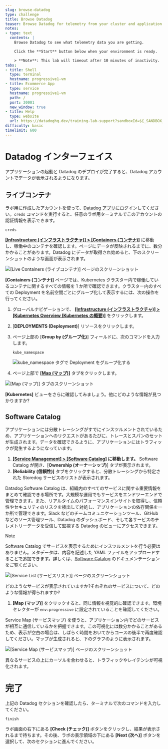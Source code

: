 ```yaml
---
slug: browse-datadog
type: challenge
title: Browse Datadog
teaser: Browse Datadog for telemetry from your cluster and application
notes:
- type: text
  contents: |
    Browse Datadog to see what telemetry data you are getting.

    Click the **Start** button below when your environment is ready.

    > **Note**: This lab will timeout after 10 minutes of inactivity.
tabs:
- title: Shell
  type: terminal
  hostname: progressive1-vm
- title: Ecommerce App
  type: service
  hostname: progressive1-vm
  path: /
  port: 30001
  new_window: true
- title: Help
  type: website
  url: https://datadoghq.dev/training-lab-support?sandboxId=${_SANDBOX_ID}
difficulty: basic
timelimit: 600
---
```


Datadog インターフェイス
===

アプリケーションの起動と Datadog のデプロイが完了すると、Datadog アカウントでデータが表示されるようになります。 

## ライブコンテナ

ラボ用に作成したアカウントを使って、[Datadog アプリ](https://app.datadoghq.com)にログインしてください。`creds` コマンドを実行すると、任意のラボ用ターミナルでこのアカウントの認証情報を表示できます。

```sh,run
creds
```

**[\[Infrastructure (インフラストラクチャ)\] > \[Containers (コンテナ)\]](https://app.datadoghq.com/containers)** に移動し、稼働中のコンテナを確認します。ページにデータが反映されるまでに、数分かかることがあります。Datadog にデータが取得され始めると、下のスクリーンショットのような画面が表示されます。

![\[Live Containers (ライブコンテナ)\] ページのスクリーンショット](../assets/live_containers.png)

**\[Containers (コンテナ)\]** ページでは、Kubernetes クラスター内で稼働しているコンテナに関するすべての情報を 1 か所で確認できます。クラスター内のすべての Deployment を名前空間ごとにグループ化して表示するには、次の操作を行ってください。

1. グローバルナビゲーションで、 **[\[Infrastructure (インフラストラクチャ)\] > \[Kubernetes Overview (Kubernetes の概要)\]](https://app.datadoghq.com/kubernetes)** をクリックします。

1. \[**DEPLOYMENTS (Deployment)**\] リソースをクリックします。

1. ページ上部の \[**Group by (グループ化)**\] フィールドに、次のコマンドを入力します。

   ```sh,run
   kube_namespace
   ```

   ![kube_namespace タグで Deployment をグループ化する](../assets/group_by_kube_namespace.png)

1. ページ上部で **[\[Map (マップ)\]](https://app.datadoghq.com/orchestration/map/deployment?groups=kube_namespace&metric=deployment.uptime&paused=false)** タブをクリックします。

![\[Map (マップ)\] タブのスクリーンショット](../assets/cluster_map.png)

**\[Kubernetes\]** ビューをさらに確認してみましょう。他にどのような情報が見つかりますか?

## Software Catalog

アプリケーションには分散トレーシングがすでにインスツルメントされているため、アプリケーションへのリクエストがあるたびに、トレースとスパンのセットが生成されます。データを確認できるように、アプリケーションにはトラフィックが発生するようになっています。

1. **[\[Service Management\] > \[Software Catalog\]](https://app.datadoghq.com/services?env=progressive&hostGroup=) に移動します。** 
   Software Catalog が開き、\[**Ownership (オーナーシップ)**\] タブが表示されます。
1. **\[Reliability (信頼性)\]** タブをクリックすると、分散トレーシングから特定された
   Storedog サービスのリストが表示されます。

Datadog Software Catalog は、組織内のすべてのサービスに関する重要情報をまとめて確認できる場所です。大規模な運用でもサービスをエンドツーエンドで管理できます。また、リアルタイムのパフォーマンスインサイトを取得し、信頼性やセキュリティのリスクを検出して対処し、アプリケーションの依存関係を一か所で管理できます。Slack などのチームコミュニケーションツール、GitHub などのソース管理ツール、Datadog のダッシュボード、そして各サービスのテレメトリーデータを受信して監視する Datadog のビューにアクセスできます。

> [!NOTE]
> Software Catalog でサービスを表示するためにインスツルメントを行う必要はありません。メタデータは、内容を記述した YAML ファイルをアップロードすることで追加できます。詳しくは、[Software Catalog](https://docs.datadoghq.com/software_catalog/) のドキュメンテーションをご覧ください。

![\[Service List (サービスリスト)\] ページのスクリーンショット](../assets/service_list.png)

どのようなサービスが表示されていますか?それぞれのサービスについて、どのような情報が得られますか?

1. **\[Map (マップ)\]** をクリックすると、同じ情報を視覚的に確認できます。環境セレクターが `env:progressive` 
に設定されていることを確認してください。

Service Map (サービスマップ) を使うと、アプリケーション内でどのサービスが相互に通信しているかを把握できます。この可視化には数分かかることがあるため、表示が空白の場合は、しばらく時間をおいてからコースの後半で再度確認してください。マップが生成されると、下のグラフのように表示されます。

![\[Service Map (サービスマップ)\] ページのスクリーンショット](../assets/service_map.png)

異なるサービスの上にカーソルを合わせると、トラフィックやレイテンシが可視化されます。

完了
===

上記の Datadog セクションを確認したら、ターミナルで次のコマンドを入力してください。

```sh,run
finish
```

ラボ画面の右下にある **\[Check (チェック)\]** ボタンをクリックし、結果が表示されるまで待ちます。その後、ラボの表示領域の下にある **\[Next (次へ)\]** ボタンを選択して、次のセクションに進んでください。
